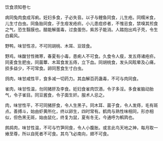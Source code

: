 饮食须知卷七

病同兔肉食成泻痢。妊妇多食，子必失音。以子与鲤鱼同食，儿生疮。同糯米食，儿生寸白虫。同鱼胎同食，子生疳发疮疥。小儿患痘疹者，不惟忌食，禁嗅其煎食之气，恐生翳膜也。醋能解蛋毒，过食蛋伤，紫苏子能消。人踏抱出鸡子壳，令生白癜风。

野鸭，味甘性凉，不可同胡桃、木耳、豆豉食。

野鸡，味酸甘性微寒，春夏有小毒，患痢人不可食。久食令人瘦，发五痔诸疮疥。同麦食生肥虫，同菌蕈、木耳食发五痔，立下血。同胡桃食，发头风眩晕及心痛，损多益少，不可常食。卵同葱食生寸白虫。

鸽肉，味甘咸性平，食多减一切药力。其血解百药蛊毒，不可与肉同食。

雀肉，味甘性温，勿同猪肝及李食。妊妇食雀肉饮酒，令子多淫。多食雀脑动胎气，令子雀目。同豆酱食，令子面生奸。服术人忌之。

肉，味甘性平，不可同猪肝食，令人生黑子。同木耳、菌子食，令人发痔，毛有斑点。善搏斗，始由虾黄所化，终以卵生，四时常有。鹤肉与熟性味相同，形亦相似，但色黑无斑，始由鼠化，终复为鼠，夏有冬无，今通呼为鹌鹑也。

鹧鸪肉，味甘性温，不可与竹笋同食，令人小腹胀。或言此鸟天地之神，每月取一飨至尊，所以自死者不可食。其鸟飞必南向，翅不可食。